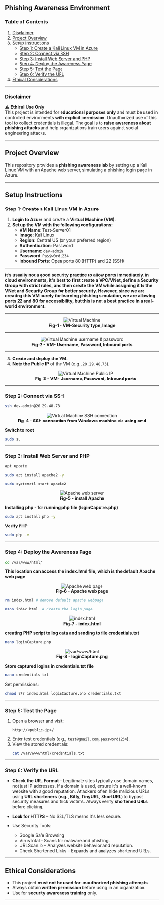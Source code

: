 ## Phishing Awareness Environment

### Table of Contents
1. [Disclaimer](#disclaimer)
2. [Project Overview](#project-overview)
3. [Setup Instructions](#setup-instructions)
   - [Step 1: Create a Kali Linux VM in Azure](#step-1-create-a-kali-linux-vm-in-azure)
   - [Step 2: Connect via SSH](#step-2-connect-via-ssh)
   - [Step 3: Install Web Server and PHP](#step-3-install-web-server-and-php)
   - [Step 4: Deploy the Awareness Page](#step-4-deploy-the-awareness-page)
   - [Step 5: Test the Page](#step-5-test-the-page)
   - [Step 6: Verify the URL](#step-6-verify-the-url)
4. [Ethical Considerations](#ethical-considerations)

---

### Disclaimer
**⚠️ Ethical Use Only**  
This project is intended for **educational purposes only** and must be used in controlled environments **with explicit permission**. Unauthorized use of this tool to collect credentials is illegal. The goal is to **raise awareness about phishing attacks** and help organizations train users against social engineering attacks.  

---

## Project Overview
This repository provides a **phishing awareness lab** by setting up a Kali Linux VM with an Apache web server, simulating a phishing login page in Azure.

---

## Setup Instructions

### Step 1: Create a Kali Linux VM in Azure

1. **Login to Azure** and create a **Virtual Machine (VM)**.  
2. **Set up the VM with the following configurations:**
   - **VM Name**: Test-Server01
   - **Image**: Kali Linux
   - **Region**: Central US (or your preferred region)
   - **Authentication**: Password
   - **Username**: `dev-admin`
   - **Password**: `Pa$$w0rd1234`
   - **Inbound Ports**: Open ports 80 (HTTP) and 22 (SSH)
---
   **It’s usually not a good security practice to allow ports immediately. In cloud environments, it's best to first create a VPC/VNet, define a Security Group with strict rules, and then create the VM while assigning it to the VNet and Security Group for better security. However, since we are creating this VM purely for learning phishing simulation, we are allowing ports 22 and 80 for accessibility, but this is not a best practice in a real-world environment.**

---
   <p align="center">
   <img src="Set-Images/Vm-1.png" alt="Virtual Machine">
   <br><b>Fig-1 - VM-Security type, Image</b>
   </p>

---
   <p align="center">
   <img src="Set-Images/VM-2.png" alt="Virtual Machine username & password">
   <br><b>Fig-2 - VM- Username, Password, Inbound ports</b>
   </p>
    
---
3. **Create and deploy the VM.**
4. **Note the Public IP** of the VM (e.g., `20.29.48.73`).
   <p align="center">
   <img src="Set-Images/VM-public ip.png" alt="Virtual Machine Public IP">
   <br><b>Fig-3 - VM- Username, Password, Inbound ports</b>
   </p> 

---

### Step 2: Connect via SSH

```sh
ssh dev-admin@20.29.48.73
```
   <p align="center">
   <img src="Set-Images/VM-ssh.png" alt="Virtual Machine SSH connection">
   <br><b>Fig-4 - SSH connection from Windows machine via using cmd</b>
   </p> 

**Switch to root** 

```sh
sudo su  
```

---

### Step 3: Install Web Server and PHP

```sh
apt update
```
```sh
sudo apt install apache2 -y
```
```sh
sudo systemctl start apache2
```
   <p align="center">
   <img src="Set-Images/VM-Apache.png" alt="Apache web server">
   <br><b>Fig-5 - install Apache</b>
   </p> 

**Installing php - for running php file (loginCaputre.php)** 


```sh
sudo apt install php -y 
```
**Verify PHP**

```sh
sudo php -v         
```
---

### Step 4: Deploy the Awareness Page

```sh
cd /var/www/html/
```
**This location can access the index.html file, which is the default Apache web page** 
   <p align="center">
   <img src="Set-Images/VM-Apache-web.png" alt="Apache web page">
   <br><b>Fig-6 - Apache web page</b>
   </p> 

```sh
rm index.html # Remove default apache webpage
```
```sh
nano index.html  # Create the login page
```

<p align="center">
   <img src="Set-Images/VM-index.png" alt="index.html">
   <br><b>Fig-7 - index.html</b>
</p> 

**creating PHP script to log data and sending to file credentials.txt**

```sh
nano loginCapture.php  
```

<p align="center">
  <img src="Set-Images/loginCapturephp.png" alt="var/www/html">
  <br><b>Fig-8 - loginCapture.png</b>
</p>

**Store captured logins in credentials.txt file**

```sh
nano credentials.txt  
```

Set permissions:
```sh
chmod 777 index.html loginCapture.php credentials.txt
```

---

### Step 5: Test the Page

1. Open a browser and visit:
   ```
   http://<public-ip>/
   ```
2. Enter test credentials (e.g., `test@gmail.com`, `password1234`).
3. View the stored credentials:
   ```sh
   cat /var/www/html/credentials.txt
   ```

---

### Step 6: Verify the URL
- **Check the URL Format** – Legitimate sites typically use domain names, not just IP addresses. If a domain is used, ensure it's a well-known website with a good reputation. Attackers often hide malicious URLs using **URL shorteners** (**e.g., Bitly, TinyURL, ShortURL**) to bypass security measures and trick victims. Always verify **shortened URLs** before clicking. 
- **Look for HTTPS** – No SSL/TLS means it's less secure. 

- Use Security Tools:  

    -  Google Safe Browsing 
    - VirusTotal – Scans for malware and phishing. 
    - URLScan.io – Analyzes website behavior and reputation. 
    - Check Shortened Links – Expands and analyzes shortened URLs. 

---

## Ethical Considerations
- This project **must not be used for unauthorized phishing attempts**.
- Always obtain **written permission** before using in an organization.
- Use for **security awareness training** only.

---



